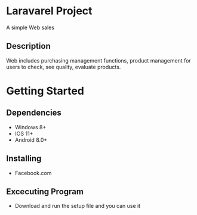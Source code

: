 # Laravarel Project
A simple Web sales
## Description
Web includes purchasing management functions, product management for users to check, see quality, evaluate products.
# Getting Started
## Dependencies
- Windows 8+
- IOS 11+
- Android 8.0+
## Installing
- Facebook.com
## Excecuting Program
- Download and run the setup file and you can use it
